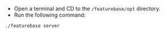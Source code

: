 * Open a terminal and CD to the `/featurebase/opt` directory.
* Run the following command:

```
./featurebase server
```
